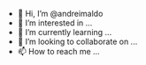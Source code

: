 - 👋 Hi, I’m @andreimaldo
- 👀 I’m interested in ...
- 🌱 I’m currently learning ...
- 💞️ I’m looking to collaborate on ...
- 📫 How to reach me ...

<!---
andreimaldo/andreimaldo is a ✨ special ✨ repository because its `README.md` (this file) appears on your GitHub profile.
You can click the Preview link to take a look at your changes.
--->
